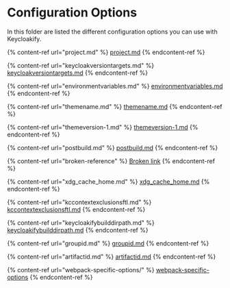 # Configuration Options

In this folder are listed the different configuration options you can use with Keycloakify. &#x20;

{% content-ref url="project.md" %}
[project.md](project.md)
{% endcontent-ref %}

{% content-ref url="keycloakversiontargets.md" %}
[keycloakversiontargets.md](keycloakversiontargets.md)
{% endcontent-ref %}

{% content-ref url="environmentvariables.md" %}
[environmentvariables.md](environmentvariables.md)
{% endcontent-ref %}

{% content-ref url="themename.md" %}
[themename.md](themename.md)
{% endcontent-ref %}

{% content-ref url="themeversion-1.md" %}
[themeversion-1.md](themeversion-1.md)
{% endcontent-ref %}

{% content-ref url="postbuild.md" %}
[postbuild.md](postbuild.md)
{% endcontent-ref %}

{% content-ref url="broken-reference" %}
[Broken link](broken-reference)
{% endcontent-ref %}

{% content-ref url="xdg_cache_home.md" %}
[xdg\_cache\_home.md](xdg\_cache\_home.md)
{% endcontent-ref %}

{% content-ref url="kccontextexclusionsftl.md" %}
[kccontextexclusionsftl.md](kccontextexclusionsftl.md)
{% endcontent-ref %}

{% content-ref url="keycloakifybuilddirpath.md" %}
[keycloakifybuilddirpath.md](keycloakifybuilddirpath.md)
{% endcontent-ref %}

{% content-ref url="groupid.md" %}
[groupid.md](groupid.md)
{% endcontent-ref %}

{% content-ref url="artifactid.md" %}
[artifactid.md](artifactid.md)
{% endcontent-ref %}

{% content-ref url="webpack-specific-options/" %}
[webpack-specific-options](webpack-specific-options/)
{% endcontent-ref %}
